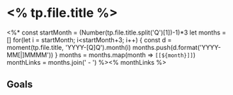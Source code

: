# <% tp.file.title %>
<%*
const startMonth = (Number(tp.file.title.split('Q')[1])-1)*3
let months = []
for(let i = startMonth; i<startMonth+3; i++) {
	const d = moment(tp.file.title, 'YYYY-[Q]Q').month(i)
	months.push(d.format('YYYY-MM[|]MMMM'))
}
months = months.map(month => `[[${month}]]`)
monthLinks = months.join(' - ')
%><% monthLinks %>

## Goals
